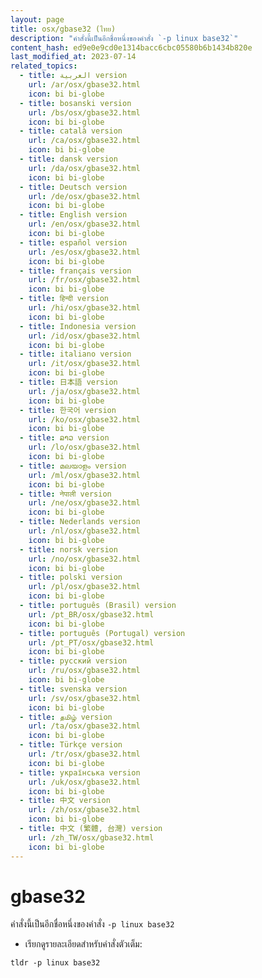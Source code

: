 ```yaml
---
layout: page
title: osx/gbase32 (ไทย)
description: "คำสั่งนี้เป็นอีกชื่อหนึ่งของคำสั่ง `-p linux base32`"
content_hash: ed9e0e9cd0e1314bacc6cbc05580b6b1434b820e
last_modified_at: 2023-07-14
related_topics:
  - title: العربية version
    url: /ar/osx/gbase32.html
    icon: bi bi-globe
  - title: bosanski version
    url: /bs/osx/gbase32.html
    icon: bi bi-globe
  - title: català version
    url: /ca/osx/gbase32.html
    icon: bi bi-globe
  - title: dansk version
    url: /da/osx/gbase32.html
    icon: bi bi-globe
  - title: Deutsch version
    url: /de/osx/gbase32.html
    icon: bi bi-globe
  - title: English version
    url: /en/osx/gbase32.html
    icon: bi bi-globe
  - title: español version
    url: /es/osx/gbase32.html
    icon: bi bi-globe
  - title: français version
    url: /fr/osx/gbase32.html
    icon: bi bi-globe
  - title: हिन्दी version
    url: /hi/osx/gbase32.html
    icon: bi bi-globe
  - title: Indonesia version
    url: /id/osx/gbase32.html
    icon: bi bi-globe
  - title: italiano version
    url: /it/osx/gbase32.html
    icon: bi bi-globe
  - title: 日本語 version
    url: /ja/osx/gbase32.html
    icon: bi bi-globe
  - title: 한국어 version
    url: /ko/osx/gbase32.html
    icon: bi bi-globe
  - title: ລາວ version
    url: /lo/osx/gbase32.html
    icon: bi bi-globe
  - title: മലയാളം version
    url: /ml/osx/gbase32.html
    icon: bi bi-globe
  - title: नेपाली version
    url: /ne/osx/gbase32.html
    icon: bi bi-globe
  - title: Nederlands version
    url: /nl/osx/gbase32.html
    icon: bi bi-globe
  - title: norsk version
    url: /no/osx/gbase32.html
    icon: bi bi-globe
  - title: polski version
    url: /pl/osx/gbase32.html
    icon: bi bi-globe
  - title: português (Brasil) version
    url: /pt_BR/osx/gbase32.html
    icon: bi bi-globe
  - title: português (Portugal) version
    url: /pt_PT/osx/gbase32.html
    icon: bi bi-globe
  - title: русский version
    url: /ru/osx/gbase32.html
    icon: bi bi-globe
  - title: svenska version
    url: /sv/osx/gbase32.html
    icon: bi bi-globe
  - title: தமிழ் version
    url: /ta/osx/gbase32.html
    icon: bi bi-globe
  - title: Türkçe version
    url: /tr/osx/gbase32.html
    icon: bi bi-globe
  - title: українська version
    url: /uk/osx/gbase32.html
    icon: bi bi-globe
  - title: 中文 version
    url: /zh/osx/gbase32.html
    icon: bi bi-globe
  - title: 中文 (繁體, 台灣) version
    url: /zh_TW/osx/gbase32.html
    icon: bi bi-globe
---
```

# gbase32

คำสั่งนี้เป็นอีกชื่อหนึ่งของคำสั่ง `-p linux base32`

- เรียกดูรายละเอียดสำหรับคำสั่งตัวเต็ม:

`tldr -p linux base32`
